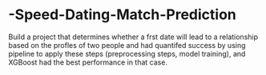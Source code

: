 # -Speed-Dating-Match-Prediction
Build a project that determines whether a frst date will lead to a relationship
based on the profles of two people and had quantifed success by using pipeline to apply these steps (preprocessing
steps, model training), and XGBoost had the best performance in that case.
